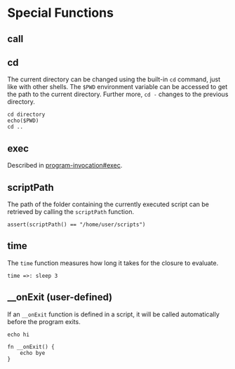 # Special Functions

## call

## cd
The current directory can be changed using the built-in `cd` command, just like 
with other shells. The `$PWD` environment variable can be accessed to get the 
path to the current directory. Further more, `cd -` changes to the previous directory.

```elk
cd directory
echo($PWD)
cd ..
```

## exec

Described in [program-invocation#exec](/basics/program-invocation#exec).

## scriptPath

The path of the folder containing the currently executed script can be 
retrieved by calling the `scriptPath` function.

```elk
assert(scriptPath() == "/home/user/scripts")
```

## time

The `time` function measures how long it takes for the closure to
evaluate.

```elk
time =>: sleep 3
```

## __onExit (user-defined)

If an `__onExit` function is defined in a script, it will be called automatically
before the program exits.

```elk
echo hi

fn __onExit() {
    echo bye
}
```